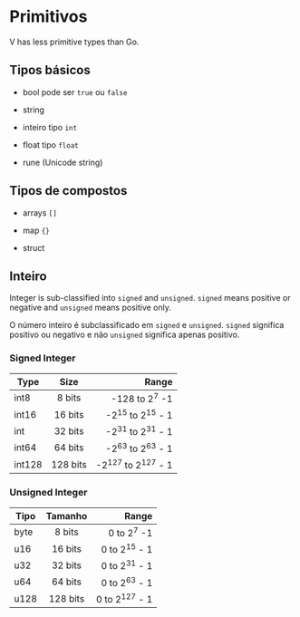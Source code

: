 # Primitivos

V has less primitive types than Go.

## Tipos básicos

- bool pode ser `true` ou `false`

- string

- inteiro tipo `int`

- float tipo `float`

- rune (Unicode string)

## Tipos de compostos

- arrays `[]`

- map `{}`

- struct

## Inteiro

Integer is sub-classified into `signed` and `unsigned`. `signed` means positive or negative and `unsigned` means positive only.

O número inteiro é subclassificado em `signed` e `unsigned`. `signed` significa positivo ou negativo e não `unsigned` significa apenas positivo.

### Signed Integer

| Type   |   Size   |                                   Range |
| ------ | :------: | --------------------------------------: |
| int8   |  8 bits  |                -128 to 2<sup>7</sup> -1 |
| int16  | 16 bits  |   -2<sup>15</sup> to 2<sup>15</sup> - 1 |
| int    | 32 bits  |   -2<sup>31</sup> to 2<sup>31</sup> - 1 |
| int64  | 64 bits  |   -2<sup>63</sup> to 2<sup>63</sup> - 1 |
| int128 | 128 bits | -2<sup>127</sup> to 2<sup>127</sup> - 1 |

### Unsigned Integer

| Tipo | Tamanho  |                    Range |
| ---- | :------: | -----------------------: |
| byte |  8 bits  |    0 to 2<sup>7</sup> -1 |
| u16  | 16 bits  |  0 to 2<sup>15</sup> - 1 |
| u32  | 32 bits  |  0 to 2<sup>31</sup> - 1 |
| u64  | 64 bits  |  0 to 2<sup>63</sup> - 1 |
| u128 | 128 bits | 0 to 2<sup>127</sup> - 1 |
